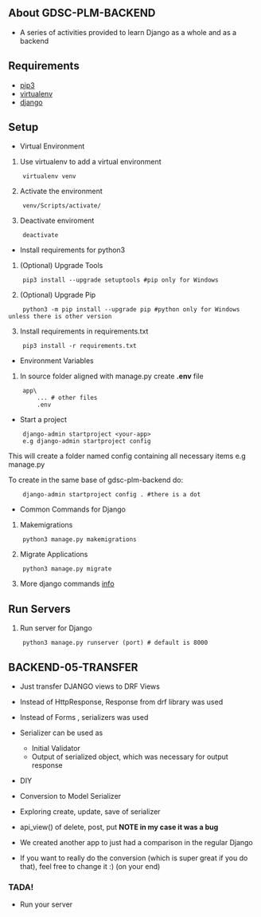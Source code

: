 ## About GDSC-PLM-BACKEND
- A series of activities provided to learn Django as a whole and as a backend

## Requirements
* [pip3](https://www.python.org/)
* [virtualenv](https://pypi.org/project/virtualenv/)
* [django](https://pypi.org/project/Django/)


## Setup
* Virtual Environment

1. Use virtualenv to add a virtual environment
```
    virtualenv venv
```
2. Activate the environment
```
    venv/Scripts/activate/
```
3. Deactivate enviroment
```
    deactivate
```

* Install requirements for python3
1. (Optional) Upgrade Tools
```
    pip3 install --upgrade setuptools #pip only for Windows
```
2. (Optional) Upgrade Pip
```
    python3 -m pip install --upgrade pip #python only for Windows unless there is other version
```
3. Install requirements in requirements.txt
```
    pip3 install -r requirements.txt
```

* Environment Variables
1. In source folder aligned with manage.py create **.env** file
```
    app\
        ... # other files
        .env
```

* Start a project
```
    django-admin startproject <your-app>
    e.g django-admin startproject config
```
This will create a folder named config containing all necessary items e.g manage.py

To create in the same base of gdsc-plm-backend do:
```
    django-admin startproject config . #there is a dot
```

* Common Commands for Django

1. Makemigrations
```
    python3 manage.py makemigrations
```
2. Migrate Applications
```
    python3 manage.py migrate
```
3. More django commands [info](https://www.djangoproject.com/)


## Run Servers

1. Run server for Django
```
    python3 manage.py runserver (port) # default is 8000
```

## BACKEND-05-TRANSFER
- Just transfer DJANGO views to DRF Views
- Instead of HttpResponse, Response from drf library was used
- Instead of Forms , serializers was used

- Serializer can be used as
    - Initial Validator
    - Output of serialized object, which was necessary for output response

- DIY
 - Conversion to Model Serializer
 - Exploring create, update, save of serializer
 - api_view() of delete, post, put  **NOTE in my case it was a bug**

- We created another app to just had a comparison in the regular Django
- If you want to really do the conversion (which is super great if you do that),
  feel free to change it :) (on your end)


### TADA!

- Run your server